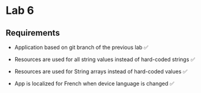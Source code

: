 # Lab 6

## Requirements

* Application based on git branch of the previous lab ✅

* Resources are used for all string values instead of hard-coded strings ✅

* Resources are used for String arrays instead of hard-coded values ✅

* App is localized for French when device language is changed ✅